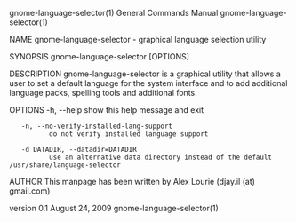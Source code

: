 gnome-language-selector(1)                                                                 General Commands Manual                                                                 gnome-language-selector(1)

NAME
       gnome-language-selector - graphical language selection utility

SYNOPSIS
       gnome-language-selector [OPTIONS]

DESCRIPTION
       gnome-language-selector is a graphical utility that allows a user to set a default language for the system interface and to add additional language packs, spelling tools and additional fonts.

OPTIONS
       -h, --help
              show this help message and exit

       -n, --no-verify-installed-lang-support
              do not verify installed language support

       -d DATADIR, --datadir=DATADIR
              use an alternative data directory instead of the default /usr/share/language-selector

AUTHOR
       This manpage has been written by Alex Lourie (djay.il (at) gmail.com)

version 0.1                                                                                    August 24, 2009                                                                     gnome-language-selector(1)
